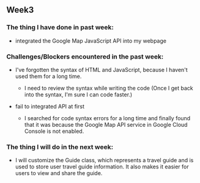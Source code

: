 ## Week3

### The thing I have done in past week:

- integrated the Google Map JavaScript API into my webpage

### Challenges/Blockers encountered in the past week:

- I've forgotten the syntax of HTML and JavaScript, because I haven't used them for a long time.
  - I need to review the syntax while writing the code (Once I get back into the syntax, I'm sure I can code faster.)

- fail to integrated API at first
  - I searched for code syntax errors for a long time and finally found that it was because the Google Map API service in Google Cloud Console is not enabled.




### The thing I will do in the next week:

- I will customize the Guide class, which represents a travel guide and is used to store user travel guide information. It also makes it easier for users to view and share the guide.
